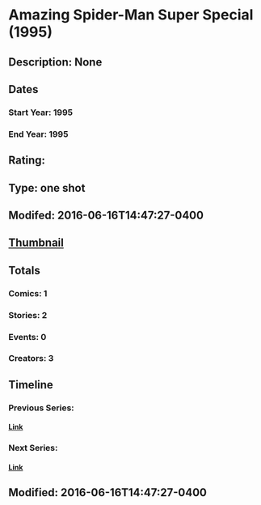 # Amazing Spider-Man Super Special (1995)
## Description: None
## Dates
### Start Year: 1995
### End Year: 1995
## Rating: 
## Type: one shot
## Modifed: 2016-06-16T14:47:27-0400
## [Thumbnail](http://i.annihil.us/u/prod/marvel/i/mg/3/f0/5762f435458eb.jpg)
## Totals
### Comics: 1
### Stories: 2
### Events: 0
### Creators: 3
## Timeline
### Previous Series: 
#### [Link]()
### Next Series: 
#### [Link]()
## Modified: 2016-06-16T14:47:27-0400